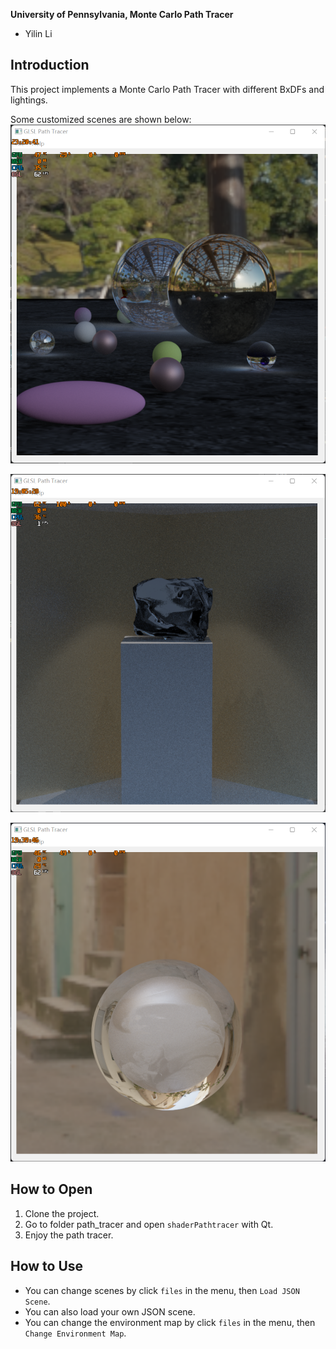 **University of Pennsylvania, Monte Carlo Path Tracer**

* Yilin Li

## Introduction 
This project implements a Monte Carlo Path Tracer with different BxDFs and lightings.

Some customized scenes are shown below:
![](results/scene1.png)

![](results/scene2.png)

![](results/scene3.png)

## How to Open 
1. Clone the project.
2. Go to folder path_tracer and open `shaderPathtracer` with Qt.
3. Enjoy the path tracer.

## How to Use 
- You can change scenes by click `files` in the menu, then `Load JSON Scene`.
- You can also load your own JSON scene.
- You can change the environment map by click `files` in the menu, then `Change Environment Map`. 
